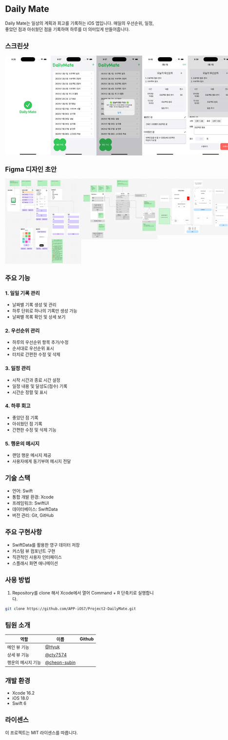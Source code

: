 # Daily Mate

Daily Mate는 일상의 계획과 회고를 기록하는 iOS 앱입니다. 매일의 우선순위, 일정, 좋았던 점과 아쉬웠던 점을 기록하여 하루를 더 의미있게 만들어줍니다.

## 스크린샷

<div style="display: flex">
<img src="./images/dailymate-01.png" width="150" />
<img src="./images/dailymate-02.png" width="150" />
<img src="./images/dailymate-03.png" width="150" />
<img src="./images/dailymate-05.png" width="150" />
<img src="./images/dailymate-04.png" width="150" />
</div>

## Figma 디자인 초안
<div style="display: flex; justify-content: flex-start; align-items: flex-start;">
<img src="./images/hyuk-figma-design.webp" width="250" />
<img src="./images/cty7574-figma-design.webp" width="250" />
<img src="./images/cheon-subin-figma-design.webp" width="250" />
</div>

## 주요 기능

### 1. 일일 기록 관리

- 날짜별 기록 생성 및 관리
- 하루 단위로 하나의 기록만 생성 가능
- 날짜별 목록 확인 및 상세 보기

### 2. 우선순위 관리

- 하루의 우선순위 항목 추가/수정
- 순서대로 우선순위 표시
- 터치로 간편한 수정 및 삭제

### 3. 일정 관리

- 시작 시간과 종료 시간 설정
- 일정 내용 및 달성도(점수) 기록
- 시간순 정렬 및 표시

### 4. 하루 회고

- 좋았던 점 기록
- 아쉬웠던 점 기록
- 간편한 수정 및 삭제 기능

### 5. 행운의 메시지

- 랜덤 행운 메시지 제공
- 사용자에게 동기부여 메시지 전달

## 기술 스택

- 언어: Swift
- 통합 개발 환경: Xcode
- 프레임워크: SwiftUI
- 데이터베이스: SwiftData
- 버전 관리: Git, GitHub

## 주요 구현사항

- SwiftData를 활용한 영구 데이터 저장
- 커스텀 뷰 컴포넌트 구현
- 직관적인 사용자 인터페이스
- 스플래시 화면 애니메이션

## 사용 방법

1. Repository를 clone 해서 Xcode에서 열어 Command + R 단축키로 실행합니다.
```bash
git clone https://github.com/APP-iOS7/Project2-DailyMate.git
```

## 팀원 소개
| 역할 | 이름 | Github |
| --- | --- | --- |
| 메인 뷰 기능 | [@Hyuk](https://github.com/Hyuk) |
| 상세 뷰 기능 | [@cty7574](https://github.com/cty7574)
| 행운의 메시지 기능 | [@cheon-subin](https://github.com/cheon-subin)


## 개발 환경

- Xcode 16.2
- iOS 18.0
- Swift 6

## 라이센스

이 프로젝트는 MIT 라이센스를 따릅니다.

